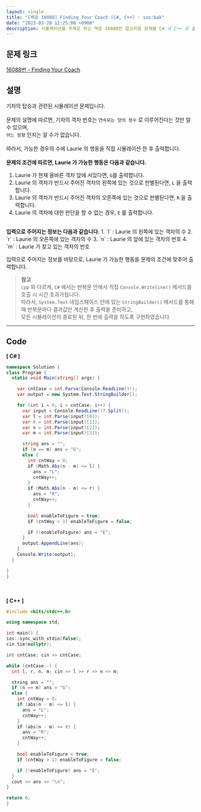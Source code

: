 ```yaml
---
layout: single
title: "[백준 16088] Finding Your Coach (C#, C++) - soo:bak"
date: "2023-03-20 12:25:00 +0900"
description: 시뮬레이션을 주제로 하는 백준 16088번 알고리즘 문제를 C# 과 C++ 로 풀이 및 해설
---
```


## 문제 링크
  [16088번 - Finding Your Coach](https://www.acmicpc.net/problem/16088)

## 설명
  기차의 탑승과 관련된 시뮬레이션 문제입니다. <br>
  <br>
  문제의 설명에 따르면, 기차의 객차 번호는 `연속되는 양의 정수` 로 이루어진다는 것만 알 수 있으며,<br>
  `어느 방향` 인지는 알 수가 없습니다.<br>
  <br>
  따라서, 가능한 경우의 수에 Laurie 의 행동을 직접 시뮬레이션 한 후 출력합니다. <br>
  <br>
  <b>문제의 조건에 따르면, Laurie 가 가능한 행동은 다음과 같습니다.</b>
  1. Laurie 가 현재 올바른 객차 앞에 서있다면, `G`를 출력합니다.
  2. Laurie 의 객차가 반드시 주어진 객차의 왼쪽에 있는 것으로 판별된다면, `L` 을 출력합니다.
  3. Laurie 의 객차가 반드시 주어진 객차의 오른쪽에 있는 것으로 판별된다면, `R` 을 출력합니다.
  4. Laurie 의 객차에 대한 판단을 할 수 없는 경우, `E` 를 출력합니다.

  <br>
  <b>입력으로 주어지는 정보는 다음과 같습니다.</b>
  1. `l` : Laurie 의 왼쪽에 있는 객차의 수
  2. `r` : Laurie 의 오른쪽에 있는 객차의 수
  3. `n` : Laurie 의 앞에 있는 객차의 번호
  4. `m` : Laurie 가 찾고 있는 객차의 번호

  입력으로 주어지는 정보를 바탕으로, Laurie 가 가능한 행동을 문제의 조건에 맞추어 출력합니다.<br>

  > <b>참고</b> <br>
  `cpp` 와 다르게, `C#` 에서는 반복문 안에서 직접 `Console.Writeline()` 메서드를 호출 시 시간 초과가됩니다. <br>
  따라서, `System.Text` 네임스페이스 안에 있는 `StringBuilder()` 메서드를 통해 매 반복문마다 결과값만 계산한 후 출력을 준비하고, <br>
  모든 시뮬레이션이 종료된 뒤, 한 번에 출력을 하도록 구현하였습니다. <br>

- - -

## Code
<b>[ C# ] </b>
<br>

  ```c#
namespace Solution {
  class Program {
    static void Main(string[] args) {

      var cntCase = int.Parse(Console.ReadLine()!);
      var output = new System.Text.StringBuilder();

      for (int i = 0; i < cntCase; i++) {
        var input = Console.ReadLine()?.Split();
        var l = int.Parse(input![0]);
        var r = int.Parse(input![1]);
        var n = int.Parse(input![2]);
        var m = int.Parse(input![3]);

        string ans = "";
        if (n == m) ans = "G";
        else {
          int cntWay = 0;
          if (Math.Abs(n - m) <= l) {
            ans = "L";
            cntWay++;
          }
          if (Math.Abs(n - m) <= r) {
            ans = "R";
            cntWay++;
          }

          bool enableToFigure = true;
          if (cntWay > 1) enableToFigure = false;

          if (!enableToFigure) ans = "E";
        }
        output.AppendLine(ans);
      }
      Console.Write(output);
    }

  }
}
  ```
<br><br>
<b>[ C++ ] </b>
<br>

  ```c++
#include <bits/stdc++.h>

using namespace std;

int main() {
  ios::sync_with_stdio(false);
  cin.tie(nullptr);

  int cntCase; cin >> cntCase;

  while (cntCase--) {
    int l, r, n, m; cin >> l >> r >> n >> m;

    string ans = "";
    if (n == m) ans = "G";
    else {
      int cntWay = 0;
      if (abs(n - m) <= l) {
        ans = "L";
        cntWay++;
      }
      if (abs(n - m) <= r) {
        ans = "R";
        cntWay++;
      }

      bool enableToFigure = true;
      if (cntWay > 1) enableToFigure = false;

      if (!enableToFigure) ans = "E";
    }
    cout << ans << "\n";
  }

  return 0;
}
  ```
